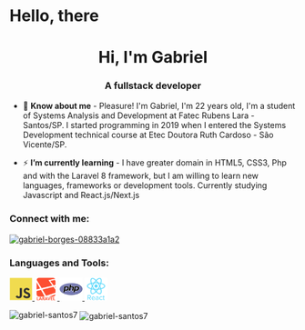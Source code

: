 <h1>Hello, there</h1>
<h1 align="center">Hi, I'm Gabriel</h1>
<h3 align="center">A fullstack developer</h3>

- 📄 **Know about me** - Pleasure! I'm Gabriel, I'm 22 years old, I'm a student of Systems Analysis and Development at Fatec Rubens Lara - Santos/SP. I started programming in 2019 when I entered the Systems Development technical course at Etec Doutora Ruth Cardoso - São Vicente/SP.

- ⚡ **I’m currently learning** - I have greater domain in HTML5, CSS3, Php and with the Laravel 8 framework, but I am willing to learn new languages, frameworks or development tools. Currently studying Javascript and React.js/Next.js

<h3 align="left">Connect with me:</h3>
<p align="left">
<a href="https://linkedin.com/in/gabriel-borges-08833a1a2" target="blank"><img align="center" src="https://raw.githubusercontent.com/rahuldkjain/github-profile-readme-generator/master/src/images/icons/Social/linked-in-alt.svg" alt="gabriel-borges-08833a1a2" height="30" width="40" /></a>
</p>

<h3 align="left">Languages and Tools:</h3>
<p align="left"> <a href="https://developer.mozilla.org/en-US/docs/Web/JavaScript" target="_blank"> <img src="https://raw.githubusercontent.com/devicons/devicon/master/icons/javascript/javascript-original.svg" alt="javascript" width="40" height="40"/> </a> <a href="https://laravel.com/" target="_blank"> <img src="https://raw.githubusercontent.com/devicons/devicon/master/icons/laravel/laravel-plain-wordmark.svg" alt="laravel" width="40" height="40"/> </a> <a href="https://www.php.net" target="_blank"> <img src="https://raw.githubusercontent.com/devicons/devicon/master/icons/php/php-original.svg" alt="php" width="40" height="40"/> </a> <a href="https://reactjs.org/" target="_blank"> <img src="https://raw.githubusercontent.com/devicons/devicon/master/icons/react/react-original-wordmark.svg" alt="react" width="40" height="40"/> </a> </p>

<p><img align="left" src="https://github-readme-stats.vercel.app/api/top-langs?username=gabriel-santos7&show_icons=true&theme=dracula&locale=en&layout=compact" alt="gabriel-santos7" /></p>

<p>&nbsp;<img align="center" src="https://github-readme-stats.vercel.app/api?username=gabriel-santos7&show_icons=true&theme=dracula&locale=en" alt="gabriel-santos7" /></p>
